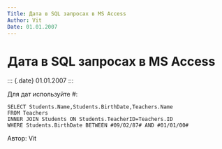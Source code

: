 ```yaml
---
Title: Дата в SQL запросах в MS Access
Author: Vit
Date: 01.01.2007
---
```



Дата в SQL запросах в MS Access
===============================

::: {.date}
01.01.2007
:::

Для дат используйте \#:

    SELECT Students.Name,Students.BirthDate,Teachers.Name 
    FROM Teachers 
    INNER JOIN Students ON Students.TeacherID=Teachers.ID 
    WHERE Students.BirthDate BETWEEN #09/02/87# AND #01/01/00#

Автор: Vit
